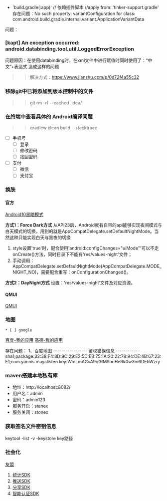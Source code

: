 - 'build.gradle(:app)'
 // 依赖插件脚本
 //apply from: 'tinker-support.gradle'
 存在问题：No such property: variantConfiguration for class: com.android.build.gradle.internal.variant.ApplicationVariantData
 
 问题：
 ### [kapt] An exception occurred: android.databinding.tool.util.LoggedErrorException
 问题原因：在使用databinding时，在xml文件中进行赋值时同时使用了：“中文”+表达式 造成这样的问题
 >> 解决方式：https://www.jianshu.com/p/0d72f4a55c32

 ### 移除git中已将添加到版本控制中的文件
>> git  rm  -rf  --cached .idea/

 ### 在终端中查看具体的 Android编译问题
>> gradlew clean build  --stacktrace
    
* [ ] 手机号
    * [ ] 登录
    * [ ] 修改密码
    * [ ] 找回密码
    
* [ ] 支付
    * [ ] 微信
    * [ ] 支付宝
    
### 换肤
    
   #### 官方   
   [Android10黑暗模式](https://juejin.im/post/6844904173788463112，https://www.jianshu.com/p/b34ee4e75c53)
    
   **方式1：Force Dark方式**
   从API23后，Android就有自带的api能够实现夜间模式与白天模式的切换，用到的就是AppCompatDelegate.setDefaultNightMode。当然这种只能实现白天与黑夜的切换
   
   1. style设置'<item name="android:forceDarkAllowed">true</item>'时，配合使用'android:configChanges="uiMode"'可以不走onCreate()方法，同时目录下不能有'res/values-night'文件；
   2. 手动调用：AppCompatDelegate.setDefaultNightMode(AppCompatDelegate.MODE_NIGHT_NO)，需要配合重写：onConfigurationChanged()。
    
   **方式2：DayNight方式**
    设置：'res/values-night'文件及对应资源。
    
   #### QMUI
   [QMUI](https://github.com/Tencent/QMUI_Android/wiki/QMUI-%E6%8D%A2%E8%82%A4)
    
### 地图
    * [ ] google
[百度-我的应用](http://lbsyun.baidu.com/apiconsole/key#/home)
[高德-我的应用](https://console.amap.com/dev/key/app)

存在问题：
1、百度地图
    ----------------- 鉴权错误信息 ------------
    sha1;package:32:38:F4:8D:9C:29:E2:5D:EB:75:1A:20:22:78:94:DE:4B:67:23:E1;com.yannis.mayalisten
    key:WmLmAGvA9qfRM9hcHeRk0w3m6DEbWzry
    
### maven搭建本地私有库
 - 地址：http://localhost:8082/
 - 用户名：admin
 - 密码：admin123
 - 服务开启：stanex
 - 服务关闭：stonex
 
 ### 获取签名文件密钥信息
 
 keytool -list -v -keystore key路径
 
 
 ### 社会化
 
 [友盟](https://www.umeng.com/)
 
 1. [统计SDK](https://developer.umeng.com/docs/119267/detail/182050)
 2. [推送SDK](https://developer.umeng.com/docs/67966/detail/179087)
 3. [分享SDK](https://developer.umeng.com/docs/128606/detail/182094)
 4. [智能认证SDK](https://developer.umeng.com/docs/143070/detail/182078)